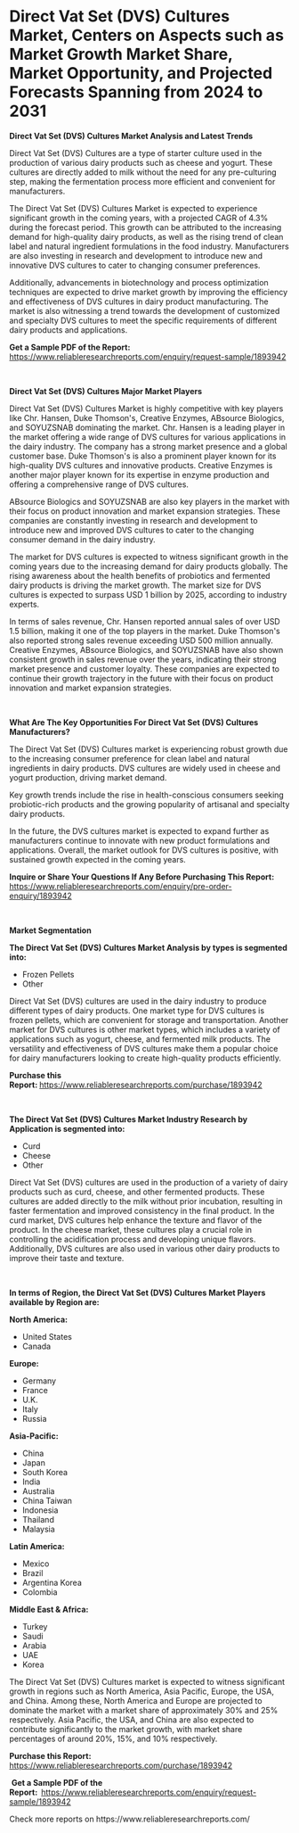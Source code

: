 <p><h1>Direct Vat Set (DVS) Cultures Market, Centers on Aspects such as Market Growth Market Share, Market Opportunity, and Projected Forecasts Spanning from 2024 to 2031</h1></p><p><strong>Direct Vat Set (DVS) Cultures Market Analysis and Latest Trends</strong></p>
<p><p>Direct Vat Set (DVS) Cultures are a type of starter culture used in the production of various dairy products such as cheese and yogurt. These cultures are directly added to milk without the need for any pre-culturing step, making the fermentation process more efficient and convenient for manufacturers.</p><p>The Direct Vat Set (DVS) Cultures Market is expected to experience significant growth in the coming years, with a projected CAGR of 4.3% during the forecast period. This growth can be attributed to the increasing demand for high-quality dairy products, as well as the rising trend of clean label and natural ingredient formulations in the food industry. Manufacturers are also investing in research and development to introduce new and innovative DVS cultures to cater to changing consumer preferences.</p><p>Additionally, advancements in biotechnology and process optimization techniques are expected to drive market growth by improving the efficiency and effectiveness of DVS cultures in dairy product manufacturing. The market is also witnessing a trend towards the development of customized and specialty DVS cultures to meet the specific requirements of different dairy products and applications.</p></p>
<p><strong>Get a Sample PDF of the Report:&nbsp;</strong> <a href="https://www.reliableresearchreports.com/enquiry/request-sample/1893942">https://www.reliableresearchreports.com/enquiry/request-sample/1893942</a></p>
<p>&nbsp;</p>
<p><strong>Direct Vat Set (DVS) Cultures Major Market Players</strong></p>
<p><p>Direct Vat Set (DVS) Cultures Market is highly competitive with key players like Chr. Hansen, Duke Thomson's, Creative Enzymes, ABsource Biologics, and SOYUZSNAB dominating the market. Chr. Hansen is a leading player in the market offering a wide range of DVS cultures for various applications in the dairy industry. The company has a strong market presence and a global customer base. Duke Thomson's is also a prominent player known for its high-quality DVS cultures and innovative products. Creative Enzymes is another major player known for its expertise in enzyme production and offering a comprehensive range of DVS cultures.</p><p>ABsource Biologics and SOYUZSNAB are also key players in the market with their focus on product innovation and market expansion strategies. These companies are constantly investing in research and development to introduce new and improved DVS cultures to cater to the changing consumer demand in the dairy industry.</p><p>The market for DVS cultures is expected to witness significant growth in the coming years due to the increasing demand for dairy products globally. The rising awareness about the health benefits of probiotics and fermented dairy products is driving the market growth. The market size for DVS cultures is expected to surpass USD 1 billion by 2025, according to industry experts.</p><p>In terms of sales revenue, Chr. Hansen reported annual sales of over USD 1.5 billion, making it one of the top players in the market. Duke Thomson's also reported strong sales revenue exceeding USD 500 million annually. Creative Enzymes, ABsource Biologics, and SOYUZSNAB have also shown consistent growth in sales revenue over the years, indicating their strong market presence and customer loyalty. These companies are expected to continue their growth trajectory in the future with their focus on product innovation and market expansion strategies.</p></p>
<p>&nbsp;</p>
<p><strong>What Are The Key Opportunities For Direct Vat Set (DVS) Cultures Manufacturers?</strong></p>
<p><p>The Direct Vat Set (DVS) Cultures market is experiencing robust growth due to the increasing consumer preference for clean label and natural ingredients in dairy products. DVS cultures are widely used in cheese and yogurt production, driving market demand. </p><p>Key growth trends include the rise in health-conscious consumers seeking probiotic-rich products and the growing popularity of artisanal and specialty dairy products.</p><p>In the future, the DVS cultures market is expected to expand further as manufacturers continue to innovate with new product formulations and applications. Overall, the market outlook for DVS cultures is positive, with sustained growth expected in the coming years.</p></p>
<p><strong>Inquire or Share Your Questions If Any Before Purchasing This Report:</strong> <a href="https://www.reliableresearchreports.com/enquiry/pre-order-enquiry/1893942">https://www.reliableresearchreports.com/enquiry/pre-order-enquiry/1893942</a></p>
<p>&nbsp;</p>
<p><strong>Market Segmentation</strong></p>
<p><strong>The Direct Vat Set (DVS) Cultures Market Analysis by types is segmented into:</strong></p>
<p><ul><li>Frozen Pellets</li><li>Other</li></ul></p>
<p><p>Direct Vat Set (DVS) cultures are used in the dairy industry to produce different types of dairy products. One market type for DVS cultures is frozen pellets, which are convenient for storage and transportation. Another market for DVS cultures is other market types, which includes a variety of applications such as yogurt, cheese, and fermented milk products. The versatility and effectiveness of DVS cultures make them a popular choice for dairy manufacturers looking to create high-quality products efficiently.</p></p>
<p><strong>Purchase this Report:&nbsp;</strong><a href="https://www.reliableresearchreports.com/purchase/1893942">https://www.reliableresearchreports.com/purchase/1893942</a></p>
<p>&nbsp;</p>
<p><strong>The Direct Vat Set (DVS) Cultures Market Industry Research by Application is segmented into:</strong></p>
<p><ul><li>Curd</li><li>Cheese</li><li>Other</li></ul></p>
<p><p>Direct Vat Set (DVS) cultures are used in the production of a variety of dairy products such as curd, cheese, and other fermented products. These cultures are added directly to the milk without prior incubation, resulting in faster fermentation and improved consistency in the final product. In the curd market, DVS cultures help enhance the texture and flavor of the product. In the cheese market, these cultures play a crucial role in controlling the acidification process and developing unique flavors. Additionally, DVS cultures are also used in various other dairy products to improve their taste and texture.</p></p>
<p>&nbsp;</p>
<p><strong>In terms of Region, the Direct Vat Set (DVS) Cultures Market Players available by Region are:</strong></p>
<p>
    <p> <strong> North America: </strong>
        <ul>
            <li>United States</li>
            <li>Canada</li>
        </ul>
        </p> 
    <p> <strong> Europe: </strong>
        <ul>
            <li>Germany</li>
            <li>France</li>
            <li>U.K.</li>
            <li>Italy</li>
            <li>Russia</li>
        </ul>
        </p> 
    <p> <strong> Asia-Pacific: </strong>
        <ul>
            <li>China</li>
            <li>Japan</li>
            <li>South Korea</li>
            <li>India</li>
            <li>Australia</li>
            <li>China Taiwan</li>
            <li>Indonesia</li>
            <li>Thailand</li>
            <li>Malaysia</li>
        </ul>
        </p> 
    <p> <strong> Latin America: </strong>
        <ul>
            <li>Mexico</li>
            <li>Brazil</li>
            <li>Argentina Korea</li>
            <li>Colombia</li>
        </ul>
        </p> 
    <p> <strong> Middle East & Africa: </strong>
        <ul>
            <li>Turkey</li>
            <li>Saudi</li>
            <li>Arabia</li>
            <li>UAE</li>
            <li>Korea</li>
        </ul>
    </p>
    </p>
<p><p>The Direct Vat Set (DVS) Cultures market is expected to witness significant growth in regions such as North America, Asia Pacific, Europe, the USA, and China. Among these, North America and Europe are projected to dominate the market with a market share of approximately 30% and 25% respectively. Asia Pacific, the USA, and China are also expected to contribute significantly to the market growth, with market share percentages of around 20%, 15%, and 10% respectively.</p></p>
<p><strong>Purchase this Report: </strong><a href="https://www.reliableresearchreports.com/purchase/1893942">https://www.reliableresearchreports.com/purchase/1893942</a></p>
<p>&nbsp;<strong>Get a Sample PDF of the Report:&nbsp;&nbsp;</strong><a href="https://www.reliableresearchreports.com/enquiry/request-sample/1893942">https://www.reliableresearchreports.com/enquiry/request-sample/1893942</a></p>
<p><strong></strong></p>
<p>Check more reports on https://www.reliableresearchreports.com/</p>